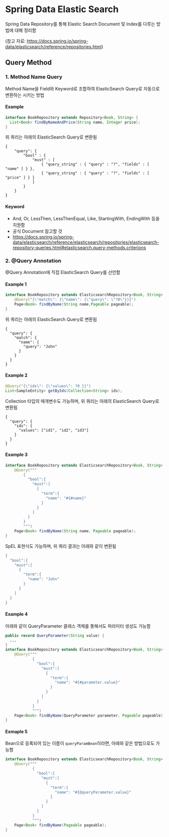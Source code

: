 # Spring Data Elastic Search

Spring Data Repository를 통해 Elastic Search Document 및 Index를 다루는 방법에 대해 정리함

(참고 자료: https://docs.spring.io/spring-data/elasticsearch/reference/repositories.html)

## Query Method
### 1. Method Name Query
Method Name을 Field와 Keyword로 조합하여 ElasticSearch Query로 자동으로 변환하는 시키는 방법

#### Example
```java
interface BookRepository extends Repository<Book, String> {
  List<Book> findByNameAndPrice(String name, Integer price);
}
```
위 쿼리는 아래의 ElasticSearch Query로 변환됨
```
{
    "query": {
        "bool" : {
            "must" : [
                { "query_string" : { "query" : "?", "fields" : [ "name" ] } },
                { "query_string" : { "query" : "?", "fields" : [ "price" ] } }
            ]
        }
    }
}
```
#### Keyword
- And, Or, LessThen, LessThenEqual, Like, StartingWith, EndingWith 등을 지원함
- 공식 Document 참고할 것
- https://docs.spring.io/spring-data/elasticsearch/reference/elasticsearch/repositories/elasticsearch-repository-queries.html#elasticsearch.query-methods.criterions

### 2. @Query Annotation
@Query Annotation에 직접 ElasticSearch Query를 선언함
#### Example 1 
```java
interface BookRepository extends ElasticsearchRepository<Book, String> {
    @Query("{\"match\": {\"name\": {\"query\": \"?0\"}}}")
    Page<Book> findByName(String name,Pageable pageable);
}
```
위 쿼리는 아래의 ElasticSearch Query로 변환됨
```
{
  "query": {
    "match": {
      "name": {
        "query": "John"
      }
    }
  }
}
```
#### Example 2
```java
@Query("{\"ids\": {\"values\": ?0 }}")
List<SampleEntity> getByIds(Collection<String> ids);
```
Collection 타입의 매개변수도 가능하며, 위 쿼리는 아래의 ElasticSearch Query로 변환됨
```
{
  "query": {
    "ids": {
      "values": ["id1", "id2", "id3"]
    }
  }
}
```

#### Example 3
```java
interface BookRepository extends ElasticsearchRepository<Book, String> {
    @Query("""
        {
          "bool":{
            "must":[
              {
                "term":{
                  "name": "#{#name}"
                }
              }
            ]
          }
        }
        """)
    Page<Book> findByName(String name, Pageable pageable);
}
```
SpEL 표현식도 가능하며, 위 쿼리 결과는 아래와 같이 변환됨
```java
{
  "bool":{
    "must":[
      {
        "term":{
          "name": "John"
        }
      }
    ]
  }
}
```
#### Example 4
아래와 같이 QueryParameter 클래스 객체를 통해서도 파라미터 생성도 가능함
```java
public record QueryParameter(String value) {
  ...
}
interface BookRepository extends ElasticsearchRepository<Book, String> {
    @Query("""
            {
              "bool":{
                "must":[
                  {
                    "term":{
                      "name": "#{#parameter.value}"
                    }
                  }
                ]
              }
            }
            """)
    Page<Book> findByName(QueryParameter parameter, Pageable pageable);
}
```
#### Exmaple 5
Bean으로 등록되어 있는 이름이 ```queryParamBean```이라면, 아래와 같은 방법으로도 가능함
```java
interface BookRepository extends ElasticsearchRepository<Book, String> {
    @Query("""
            {
              "bool":{
                "must":[
                  {
                    "term":{
                      "name": "#{@queryParameter.value}"
                    }
                  }
                ]
              }
            }
            """)
    Page<Book> findByName(Pageable pageable);
}
```
